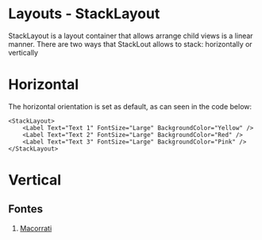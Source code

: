 # Layouts - StackLayout

StackLayout is a layout container that allows arrange child views is a linear manner. There are two ways that StackLout allows to stack: horizontally or vertically

# Horizontal

The horizontal orientation is set as default, as can seen in the code below:

```
<StackLayout>
    <Label Text="Text 1" FontSize="Large" BackgroundColor="Yellow" />
    <Label Text="Text 2" FontSize="Large" BackgroundColor="Red" />
    <Label Text="Text 3" FontSize="Large" BackgroundColor="Pink" />
</StackLayout>
```

<!--
# Layouts - StackLayout
# Horizontal
-->

# Vertical

## Fontes

1. [Macorrati](https://youtu.be/D8gkGd1N8E8?si=VgFw2y10R6U4oz76)